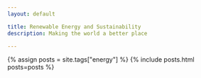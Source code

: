 ```yaml
---
layout: default

title: Renewable Energy and Sustainability
description: Making the world a better place

---
```


{% assign posts = site.tags["energy"] %}
{% include posts.html posts=posts %}
